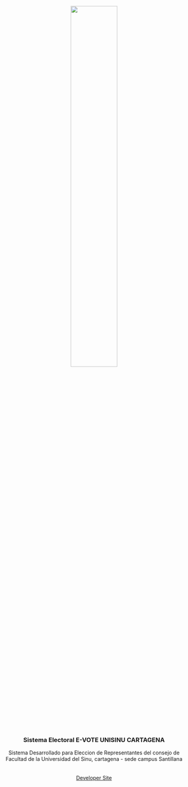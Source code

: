 <p align="center">
    <img src="https://i.imgur.com/5cp3bB2.jpg" title="source: imgur.com" alt="" width=50% height=50% />

  <h3 align="center">Sistema Electoral E-VOTE UNISINU CARTAGENA</h3>

  <p align="center">
    Sistema Desarrollado para Eleccion de Representantes del consejo de Facultad de la Universidad del Sinu, cartagena - sede campus Santillana
    <br>
    <br>
    <br>
    <a href="https://andresleones.com/">Developer Site</a>
  </p>
</p>
